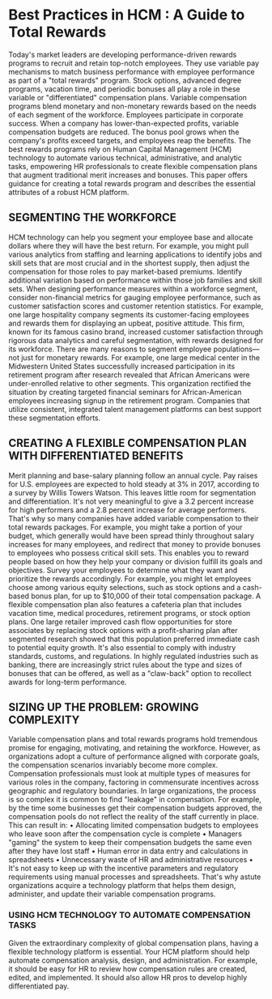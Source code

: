 # Best Practices in HCM : A Guide to Total Rewards
Today's market leaders are developing performance-driven rewards
programs to recruit and retain top-notch employees. They use variable pay mechanisms to match business performance with employee performance as part of a "total rewards" program. Stock options, advanced degree programs, vacation time, and periodic bonuses all play a role in these variable or "differentiated" compensation plans.
Variable compensation programs blend monetary and non-monetary rewards based on the needs of each segment of the workforce. Employees participate in corporate success. When a company has lower-than-expected profits, variable compensation budgets are reduced. The bonus pool grows when the company's profits exceed targets, and employees reap the benefits.
The best rewards programs rely on Human Capital Management (HCM) technology to automate various technical, administrative, and analytic tasks, empowering HR professionals to create flexible compensation plans that augment traditional merit increases and bonuses. This paper offers guidance for creating a total rewards program and describes the essential attributes of a robust HCM platform.
## SEGMENTING THE WORKFORCE
HCM technology can help you segment your employee base and allocate dollars where they will have the best return. For example, you might pull various analytics from staffing and learning applications to identify jobs and skill sets that are most crucial and in the shortest supply, then adjust the compensation for those roles to pay market-based premiums. Identify additional variation based on performance within those job families and skill sets. When designing performance measures within a workforce segment, consider non-financial metrics for gauging employee performance, such as customer satisfaction scores and customer retention statistics. For example, one large hospitality company segments its customer-facing employees and rewards them for displaying an upbeat, positive attitude. This firm, known for its famous casino brand, increased customer satisfaction through rigorous data analytics and careful segmentation, with rewards designed for its workforce. There are many reasons to segment employee populations—not just for monetary rewards. For example, one large medical center in the Midwestern United States successfully increased participation in its retirement program after research revealed that African Americans were under-enrolled relative to other segments. This organization rectified the situation by creating targeted financial seminars for African-American employees increasing signup in the retirement program. Companies that utilize consistent, integrated talent management platforms can best support these segmentation efforts.
## CREATING A FLEXIBLE COMPENSATION PLAN WITH DIFFERENTIATED BENEFITS
Merit planning and base-salary planning follow an annual cycle. Pay raises for U.S. employees are expected to hold steady at 3% in 2017, according to a survey by Willis Towers Watson. This leaves little room for segmentation and differentiation. It's not very meaningful to give a 3.2
percent increase for high performers and a 2.8 percent increase for average performers. That's why so many companies have added variable compensation to their total rewards packages. For example,
you might take a portion of your budget, which generally would have been spread thinly throughout salary increases for many employees, and redirect that money to provide bonuses to employees who
possess critical skill sets. This enables you to reward people based on how they help your company or division fulfill its goals and objectives.
Survey your employees to determine what they want and prioritize the rewards accordingly. For example, you might let employees choose among various equity selections, such as stock options and
a cash-based bonus plan, for up to $10,000 of their total compensation package. A flexible compensation plan also features a cafeteria plan that includes vacation time, medical procedures, retirement programs, or stock option plans. One large retailer improved cash flow opportunities for
store associates by replacing stock options with a profit-sharing plan after segmented research
showed that this population preferred immediate cash to potential equity growth.
It's also essential to comply with industry standards, customs, and regulations. In highly regulated industries such as banking, there are increasingly strict rules about the type and sizes of bonuses that
can be offered, as well as a "claw-back" option to recollect awards for long-term performance.
## SIZING UP THE PROBLEM: GROWING COMPLEXITY
Variable compensation plans and total rewards programs hold tremendous promise for engaging, motivating, and retaining the workforce. However, as organizations adopt a culture of performance aligned with corporate goals, the compensation scenarios invariably become more complex.
Compensation professionals must look at multiple types of measures for various roles in the company,
factoring in commensurate incentives across geographic and regulatory boundaries. In large organizations, the process is so complex it is common to find "leakage" in compensation. For example,
by the time some businesses get their compensation budgets approved, the compensation pools do
not reflect the reality of the staff currently in place. This can result in:
• Allocating limited compensation budgets to employees who leave soon after the compensation cycle is complete
• Managers "gaming" the system to keep their compensation budgets the same even after they have lost staff
• Human error in data entry and calculations in spreadsheets
• Unnecessary waste of HR and administrative resources
• It's not easy to keep up with the incentive parameters and regulatory requirements using manual
processes and spreadsheets. That's why astute organizations acquire a technology platform that
helps them design, administer, and update their variable compensation programs.
### USING HCM TECHNOLOGY TO AUTOMATE COMPENSATION TASKS
Given the extraordinary complexity of global compensation plans, having a flexible technology platform is essential. Your HCM platform should help automate compensation analysis, design, and administration. For example, it should be easy for HR to review how compensation rules are created, edited, and implemented. It should also allow HR pros to develop highly differentiated pay.

